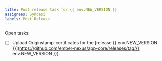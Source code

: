```yaml
---
title: Post release task for {{ env.NEW_VERSION }}
assignees: Syndesi
labels: Post Release
---
```


Open tasks:

- [ ] Upload Originstamp-certificates for the [release {{ env.NEW_VERSION }}](https://github.com/ember-nexus/app-core/releases/tag/{{ env.NEW_VERSION }}).
